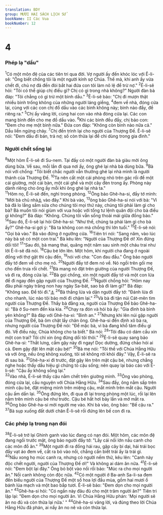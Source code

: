 ```yaml
---
translation: BDY
group: MƯƠI HAI SÁCH LỊCH SỬ
bookName: II Các Vua 
bookNumber: 12
---
```


<div class="title"><h1>4</h1><h3>Phép lạ &#34;dầu&#34;</h3></div>
<span class="verse 2vua_4_1"><sup>1</sup>Có một môn đệ của các tiên tri qua đời. Vợ người ấy đến khóc lóc với Ê-li-sê: &#34;Ông biết chồng tôi là một người kính sợ Chúa. Thế mà, khi anh ấy vừa chết đi, chủ nợ đã đến đòi bắt hai đứa con tôi làm nô lệ để trừ nợ.&#34; </span>
<span class="verse 2vua_4_2"><sup>2</sup>Ê-li-sê hỏi: &#34;Tôi có thể giúp chị điều gì? Chị có gì trong nhà không?&#34; Người đàn bà đáp: &#34;Tôi chẳng có gì trừ một bình dầu.&#34; </span>
<span class="verse 2vua_4_3"><sup>3</sup>Ê-li-sê bảo: &#34;Chị đi mượn thật nhiều bình trống không của những người láng giềng, </span>
<span class="verse 2vua_4_4"><sup>4</sup>đem về nhà, đóng cửa lại, cùng với các con chị đổ dầu vào các bình không này; bình nào đầy, để riêng ra.&#34; </span>
<span class="verse 2vua_4_5"><sup>5</sup>Chị ấy vâng lời, cùng hai con vào nhà đóng cửa lại. Các con mang bình đến cho mẹ đổ dầu vào. </span>
<span class="verse 2vua_4_6"><sup>6</sup>Khi các bình đều đầy, chị bảo con: &#34;Đem cho mẹ một bình nữa.&#34; Đứa con đáp: &#34;Không còn bình nào nữa cả.&#34; Dầu liền ngừng chảy. </span>
<span class="verse 2vua_4_7"><sup>7</sup>Chị đến trình lại cho người của Thượng Đế. Ê-li-sê nói: &#34;Đem dầu đi bán, trả nợ; số còn thừa lại để chi dùng trong gia đình.&#34;</span>
<div class="title"><h3>Người chết sống lại</h3></div>
<span class="verse 2vua_4_8"><sup>8</sup>Một hôm Ê-li-sê đi Su-nem. Tại đấy có một người đàn bà giàu mời ông dùng bữa. Về sau, mỗi lần đi qua nơi ấy, ông ghé lại nhà bà dùng bữa. </span>
<span class="verse 2vua_4_9"><sup>9</sup>Bà nói với chồng: &#34;Tôi biết chắc người vẫn thường ghé lại nhà mình là người thánh của Thượng Đế. </span>
<span class="verse 2vua_4_10"><sup>10</sup>Ta nên cất một cái phòng nhỏ trên gác rồi để một cái giường, một cái bàn, một cái ghế và một cây đèn trong ấy. Phòng này dành riêng cho ông ấy mỗi khi ông ghé lại nhà ta.&#34;<br/></span>
<span class="verse 2vua_4_11"><sup>11</sup>Hôm nọ, Ê-li-sê đến, nghỉ trong phòng. </span>
<span class="verse 2vua_4_12"><sup>12</sup>Ông bảo Ghê-ha-si, đầy tớ mình: &#34;Mời bà chủ nhà<a href="#" data-toggle="tooltip" data-placement="bottom" title="Nt người đàn bà Su-nem">⚓</a> vào đây.&#34; Khi bà vào, </span>
<span class="verse 2vua_4_13"><sup>13</sup>ông bảo Ghê-ha-si nói với bà: &#34;Vì bà đã lo lắng sắm sửa cho chúng tôi mọi thứ này, chúng tôi phải làm gì cho bà? Bà muốn tôi nói giùm với vua hoặc với tổng tư lệnh quân đội cho bà điều gì không?&#34; Bà đáp: &#34;Không. Chúng tôi vẫn sống thoải mái giữa đồng bào.&#34;<br/></span>
<span class="verse 2vua_4_14"><sup>14</sup>Sau đó, Ê-li-sê lại hỏi Ghê-ha-si: &#34;Như thế, chúng ta phải làm gì cho bà ấy?&#34; Ghê-ha-si gợi ý: &#34;Bà ta không con mà chồng thì lớn tuổi.&#34; </span>
<span class="verse 2vua_4_15"><sup>15</sup>Ê-li-sê nói: &#34;Gọi bà vào.&#34; Bà vào đứng ở ngưỡng cửa. </span>
<span class="verse 2vua_4_16"><sup>16</sup>Tiên tri nói: &#34;Sang năm, vào lúc này bà sẽ có một con trai.&#34; Bà kêu lên: &#34;Người của Thượng Đế ơi! Xin đừng dối tôi! </span>
<span class="verse 2vua_4_17"><sup>17</sup>“Sau đó, bà mang thai, quãng một năm sau sinh một cháu trai như lời Ê-li-sê đã nói. </span>
<span class="verse 2vua_4_18"><sup>18</sup>Cậu bé lớn lên. Một hôm, khi người cha đang ở ngoài đồng với thợ gặt thì cậu đến, </span>
<span class="verse 2vua_4_19"><sup>19</sup>nói với cha: &#34;Con đau đầu.&#34; Ông bảo người đầy tớ đem về cho mẹ nó. </span>
<span class="verse 2vua_4_20"><sup>20</sup>Người đầy tớ đem nó về. Nó ngồi trên gối mẹ cho đến trưa rồi chết. </span>
<span class="verse 2vua_4_21"><sup>21</sup>Bà mang nó đặt trên giường của người Thượng Đế, và đi ra, đóng cửa lại. </span>
<span class="verse 2vua_4_22"><sup>22</sup>Bà gọi chồng, xin một người đầy tớ và một con lừa để đi ngay đến gặp người của Thượng Đế. </span>
<span class="verse 2vua_4_23"><sup>23</sup>Người chồng hỏi: &#34;Hôm nay đâu phải ngày trăng non hay ngày Sa-bát, sao bà đi làm gì?&#34; Bà đáp: &#34;Không sao. Để tôi đi.&#34;<a href="#" data-toggle="tooltip" data-placement="bottom" title="Nt công việc tốt lành">⚓</a> </span>
<span class="verse 2vua_4_24"><sup>24</sup>Bà thắng lừa và dặn người đầy tớ: &#34;Đánh lừa đi cho nhanh, lúc nào tôi bảo mới đi chậm lại.&#34; </span>
<span class="verse 2vua_4_25"><sup>25</sup>Và bà đi tận núi Cát-mên tìm người của Thượng Đế. Thấy bà đằng xa, người của Thượng Đế bảo Ghê-ha-si: &#34;Bà ở Su-nem đến kia kìa. </span>
<span class="verse 2vua_4_26"><sup>26</sup>Chạy ra đón và hỏi bà ấy: &#34;Gia đình bà bình yên không?&#34; Bà đáp với Ghê-ha-xi: &#34;Bình an.&#34; </span>
<span class="verse 2vua_4_27"><sup>27</sup>Nhưng khi lên núi gặp người của Thượng Đế, bà ôm chặt lấy chân ông. Ghê-ha-si đến định xô bà ra, nhưng người của Thượng Đế nói: &#34;Để mặc bà, vì bà đang khổ tâm điều gì đó. Về điều này, Chúa không cho ta biết.&#34; Bà nói: </span>
<span class="verse 2vua_4_28"><sup>28</sup>“Tôi đâu có dám cầu xin một con trai? Tôi chỉ xin ông đừng dối tôi thôi.&#34; </span>
<span class="verse 2vua_4_29"><sup>29</sup>Ê-li-sê quay sang bảo Ghê-ha-si: &#34;Thắt lưng, cầm gậy này đi ngay! Dọc dường, đừng chào hỏi ai cả. Đem gậy đặt lên mặt cậu bé!&#34; </span>
<span class="verse 2vua_4_30"><sup>30</sup>Bà mẹ nói: &#34;Tôi thề với Chúa Hằng Hữu và với ông, nếu ông không xuống, tôi sẽ không rời khỏi đây.&#34; Vậy, Ê-li-sê ra đi sau bà. </span>
<span class="verse 2vua_4_31"><sup>31</sup>Ghê-ha-xi đi trước, đặt gậy lên trên mặt cậu bé, nhưng chẳng nghe hoặc thấy dấu hiệu gì chứng tỏ cậu sống; nên quay lại báo cáo với Ê-li-sê: &#34;Cậu ấy không sống lại.&#34;<br/></span>
<span class="verse 2vua_4_32"><sup>32</sup>Vào nhà, Ê-li-sê thấy cậu nằm chết trên giường mình. </span>
<span class="verse 2vua_4_33"><sup>33</sup>Ông vào phòng, đóng cửa lại, cầu nguyện với Chúa Hằng Hữu. </span>
<span class="verse 2vua_4_34"><sup>34</sup>Sau đấy, ông nằm sấp trên mình cậu bé, đặt miệng mình trên miệng cậu, mắt mình trên mắt cậu. Người cậu ấm dần lại. </span>
<span class="verse 2vua_4_35"><sup>35</sup>Ông đứng lên, đi qua đi lại trong phòng một lúc, rồi lại lên nằm trên mình cậu bé như trước. Cậu bé hắt hơi bảy lần và mở mắt ra. </span>
<span class="verse 2vua_4_36"><sup>36</sup>Ông bảo Ghê-ha-si mời người mẹ vào. Khi bà vào, ông bảo: &#34;Bế cậu ra.&#34; </span>
<span class="verse 2vua_4_37"><sup>37</sup>Bà sụp xuống đất dưới chân Ê-li-sê rồi đứng lên bế con đi ra.</span>
<div class="title"><h3>Các phép lạ trong nạn đói</h3></div>
<span class="verse 2vua_4_38"><sup>38</sup>Ê-li-sê trở lại Ghinh ganh vào lúc đang có nạn đói. Một hôm, các môn đệ đang ngồi trước mặt, ông bảo người đầy tớ: &#34;Lấy cái nồi lớn nấu canh cho các môn đồ ăn.&#34; </span>
<span class="verse 2vua_4_39"><sup>39</sup>Một người đi ra đồng hái rau, gặp cây bí dại, hái trái bọc đầy vạt áo đem về, cắt ra bỏ vào nồi, chẳng cần biết trái ấy là trái gì.<br/></span>
<span class="verse 2vua_4_40"><sup>40</sup>Nấu xong họ múc canh ra, nhưng có người nếm thử, kêu lên: &#34;Canh này độc chết người, người của Thượng Đế ơi!&#34; Và không ai dám ăn nữa. </span>
<span class="verse 2vua_4_41"><sup>41</sup>Ê-li-sê nói: &#34;Đem bột lại đây.&#34; Ông bỏ bột vào nồi rồi bảo: &#34;Múc ra cho mọi người ăn.&#34; Nồi canh không còn độc nữa. </span>
<span class="verse 2vua_4_42"><sup>42</sup>Có một người ở Ba-anh Sa-li-sa đem đến biếu người của Thượng Đế một số hoa lợi đầu mùa, gồm hai mươi ổ bánh lúa mạch và một bao bắp tươi. Ê-li-sê bảo: &#34;Đem dọn cho mọi người ăn.&#34; </span>
<span class="verse 2vua_4_43"><sup>43</sup>Ghê-ha-si hỏi: &#34;Có ngần này đâu đủ cho một trăm người ăn?&#34; Tiên tri lặp lại: &#34;Đem dọn cho mọi người ăn. Vì Chúa Hằng Hữu phán: &#39;Mọi người sẽ ăn no đủ và còn thừa lại nữa.&#39; &#34; </span>
<span class="verse 2vua_4_44"><sup>44</sup>Ghê-ha-si vâng lời, và đúng theo lời Chúa Hằng Hữu đã phán, ai nấy ăn no nê và còn thừa lại.</span>
